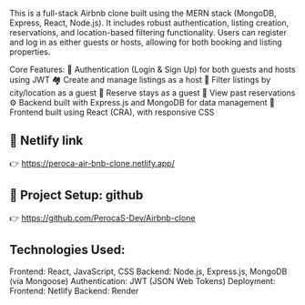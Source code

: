 This is a full-stack Airbnb clone built using the MERN stack (MongoDB, Express, React, Node.js). 
It includes robust authentication, listing creation, reservations, and location-based filtering functionality. 
Users can register and log in as either guests or hosts, allowing for both booking and listing properties.

Core Features:
🔐 Authentication (Login & Sign Up) for both guests and hosts using JWT
🏘️ Create and manage listings as a host
📍 Filter listings by city/location as a guest
📅 Reserve stays as a guest
📖 View past reservations
⚙️ Backend built with Express.js and MongoDB for data management
💅 Frontend built using React (CRA), with responsive CSS

## 🔗  Netlify link
👉 https://peroca-air-bnb-clone.netlify.app/

## 📂 Project Setup: github
👉 https://github.com/PerocaS-Dev/Airbnb-clone
 
## Technologies Used:
Frontend: React, JavaScript, CSS
Backend: Node.js, Express.js, MongoDB (via Mongoose)
Authentication: JWT (JSON Web Tokens)
Deployment:
Frontend: Netlify
Backend: Render


